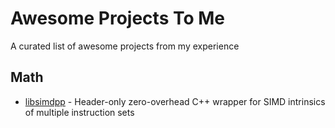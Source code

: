 # Awesome Projects To Me
A curated list of awesome projects from my experience

## Math

* [libsimdpp](https://github.com/p12tic/libsimdpp) - Header-only zero-overhead C++ wrapper for SIMD intrinsics of multiple instruction sets

